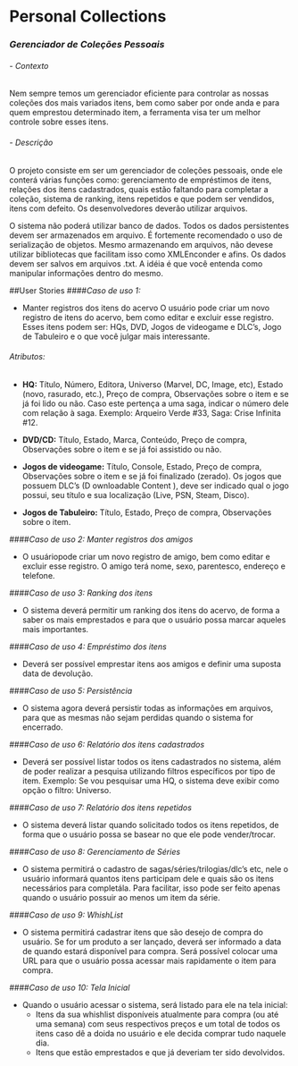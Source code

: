 # Personal Collections
### *Gerenciador de Coleções Pessoais*

###### - Contexto
Nem sempre temos um gerenciador eficiente para controlar as nossas coleções dos mais variados itens, bem como saber 
por onde anda e para quem emprestou determinado item, a ferramenta visa ter um melhor controle sobre esses itens.

###### - Descrição
O projeto consiste em ser um gerenciador de coleções pessoais, onde ele
conterá várias funções como: gerenciamento de empréstimos de itens, relações dos
itens cadastrados, quais estão faltando para completar a coleção, sistema de ranking,
itens repetidos e que podem ser vendidos, itens com defeito. Os desenvolvedores
deverão utilizar arquivos.

O sistema não poderá utilizar banco de dados. Todos os dados persistentes devem ser
armazenados em arquivo. É fortemente recomendado o uso de serialização de objetos.
Mesmo armazenando em arquivos, não devese utilizar bibliotecas que facilitam isso como XMLEnconder e afins. Os dados devem ser salvos em arquivos .txt. A idéia é que
você entenda como manipular informações dentro do mesmo.

##User Stories
####*Caso de uso 1:*
- Manter registros dos itens do acervo
O usuário pode criar um novo registro de itens do acervo, bem como editar e excluir
esse registro. Esses itens podem ser: HQs, DVD, Jogos de videogame e DLC’s, Jogo
de Tabuleiro e o que você julgar mais interessante.

######  Atributos:
- **HQ:** Título, Número, Editora, Universo (Marvel, DC, Image, etc), Estado (novo,
rasurado, etc.), Preço de compra, Observações sobre o item e se já foi lido ou
não. Caso este pertença a uma saga, indicar o número dele com relação à saga.
Exemplo: Arqueiro Verde #33, Saga: Crise Infinita #12.

- **DVD/CD:** Título, Estado, Marca, Conteúdo, Preço de compra, Observações
sobre o item e se já foi assistido ou não.

- **Jogos de videogame:** Título, Console, Estado, Preço de compra, Observações
sobre o item e se já foi finalizado (zerado). Os jogos que possuem DLC’s
(D ownloadable Content ), deve ser indicado qual o jogo possui, seu título e sua
localização (Live, PSN, Steam, Disco).

- **Jogos de Tabuleiro:** Título, Estado, Preço de compra, Observações sobre o item.


####*Caso de uso 2: Manter registros dos amigos* 
- O usuáriopode criar um novo registro de amigo, bem como editar e excluir esse
registro. O amigo terá nome, sexo, parentesco, endereço e telefone.

####*Caso de uso 3: Ranking dos itens*
- O sistema deverá permitir um ranking dos itens do acervo, de forma a saber os mais
emprestados e para que o usuário possa marcar aqueles mais importantes.

####*Caso de uso 4: Empréstimo dos itens*
- Deverá ser possível emprestar itens aos amigos e definir uma suposta data de
devolução.

####*Caso de uso 5: Persistência*
- O sistema agora deverá persistir todas as informações em arquivos, para que as
mesmas não sejam perdidas quando o sistema for encerrado.

####*Caso de uso 6: Relatório dos itens cadastrados*
- Deverá ser possível listar todos os itens cadastrados no sistema, além de poder
realizar a pesquisa utilizando filtros específicos por tipo de item. Exemplo: Se vou
pesquisar uma HQ, o sistema deve exibir como opção o filtro: Universo.

####*Caso de uso 7: Relatório dos itens repetidos*
- O sistema deverá listar quando solicitado todos os itens repetidos, de forma que o
usuário possa se basear no que ele pode vender/trocar.

####*Caso de uso 8: Gerenciamento de Séries*
- O sistema permitirá o cadastro de sagas/séries/trilogias/dlc’s etc, nele o usuário
informará quantos itens participam dele e quais são os itens necessários para
completála. Para facilitar, isso pode ser feito apenas quando o usuário possuir ao
menos um item da série.

####*Caso de uso 9: WhishList*
- O sistema permitirá cadastrar itens que são desejo de compra do usuário. Se for um
produto a ser lançado, deverá ser informado a data de quando estará disponível para
compra. Será possível colocar uma URL para que o usuário possa acessar mais
rapidamente o item para compra.

####*Caso de uso 10: Tela Inicial*
- Quando o usuário acessar o sistema, será listado para ele na tela inicial:
  - Itens da sua whishlist disponíveis atualmente para compra (ou até uma semana)
com seus respectivos preços e um total de todos os itens caso dê a doida no
usuário e ele decida comprar tudo naquele dia.
  - Itens que estão emprestados e que já deveriam ter sido devolvidos.
  
  
